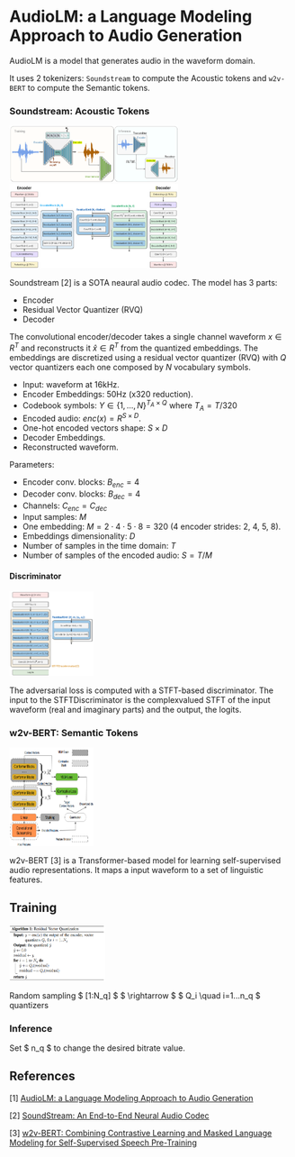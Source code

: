 # AudioLM: a Language Modeling Approach to Audio Generation

AudioLM is a model that generates audio in the waveform domain.

It uses 2 tokenizers: `Soundstream` to compute the Acoustic tokens and `w2v-BERT` to compute the Semantic tokens.

### Soundstream: Acoustic Tokens
<img src="images/soundstream_training.png" width="300" height="100"><img src="images/soundstream.png" width="300" height="150">

Soundstream [2] is a SOTA neaural audio codec. The model has 3 parts:
- Encoder
- Residual Vector Quantizer (RVQ)
- Decoder

The convolutional encoder/decoder takes a single channel waveform $x \in R^T$ and reconstructs it $\hat{x} \in R^T$ from the quantized embeddings. The embeddings are discretized using a residual vector quantizer (RVQ) with $Q$ vector quantizers each one composed by $N$ vocabulary symbols.

- Input: waveform at 16kHz.
- Encoder Embeddings: 50Hz (x320 reduction).
- Codebook symbols: $Y \in \{ 1, . . . , N \}^{
T_A \times Q}$ where $T_A = T/320$
- Encoded audio: $enc(x) = R^{S \times D}$.
- One-hot encoded vectors shape: $S \times D$
- Decoder Embeddings.
- Reconstructed waveform.

Parameters:
- Encoder conv. blocks: $B_{enc} = 4$
- Decoder conv. blocks: $B_{dec} = 4$
- Channels: $C_{enc} = C_{dec}$
- Input samples: $M$
- One embedding: $M = 2\cdot 4\cdot 5\cdot 8 = 320$ (4 encoder strides: 2, 4, 5, 8).
- Embeddings dimensionality: $D$
- Number of samples in the time domain: $T$
- Number of samples of the encoded audio: $S = T / M$



#### Discriminator
<img src="images/soundstream_discriminator.png" width="150" height="150">

The adversarial loss is computed with a
STFT-based discriminator. The input to the STFTDiscriminator is the complexvalued STFT of the input waveform (real and imaginary parts) and the output, the logits.


### w2v-BERT: Semantic Tokens
<img src="images/w2v-bert.png" width="150" height="175">

w2v-BERT [3] is a Transformer-based model for learning self-supervised audio representations. It maps a input waveform to a set of linguistic features.


## Training
<img src="images/train.png" width="170" height="100">

Random sampling $ [1:N_q] $ $ \rightarrow $ $ Q_i \quad  i=1...n_q $ quantizers


### Inference
Set $ n_q $ to change the desired bitrate value.


## References

[1] [AudioLM: a Language Modeling Approach to
Audio Generation](https://arxiv.org/pdf/2209.03143.pdf)

[2] [SoundStream: An End-to-End Neural Audio Codec](https://arxiv.org/pdf/2107.03312.pdf)

[3] [w2v-BERT: Combining Contrastive Learning and Masked Language Modeling for Self-Supervised Speech Pre-Training](https://arxiv.org/pdf/2108.06209.pdf)
